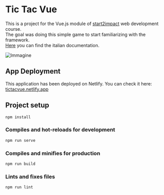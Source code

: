 # Tic Tac Vue

This is a project for the Vue.js module of [start2impact](https://www.start2impact.it/) web development course.
<br>
The goal was doing this simple game to start familiarizing with the framework.
<br>
[Here](https://github.com/paolodellorti/TicTacVue-Project/files/7784619/Progetto.Vue.js.1.di.Paolo.Dell.Orti.pdf) you can find the italian documentation.


![Immagine](https://user-images.githubusercontent.com/84512004/147496515-a27a834b-4c05-4a14-bb13-6f6546b21e11.png)

## App Deployment
This application has been deployed on Netlify. You can check it here:
[tictacvue.netlify.app](https://tictacvue.netlify.app/)

## Project setup
```
npm install
```

### Compiles and hot-reloads for development
```
npm run serve
```

### Compiles and minifies for production
```
npm run build
```

### Lints and fixes files
```
npm run lint
```
